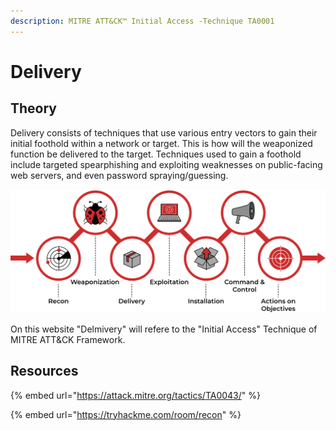 ```yaml
---
description: MITRE ATT&CK™ Initial Access -Technique TA0001
---
```


# Delivery

## Theory

Delivery consists of techniques that use various entry vectors to gain their initial foothold within a network or target. This is how will the weaponized function be delivered to the target. Techniques used to gain a foothold include targeted spearphishing and exploiting weaknesses on public-facing web servers, and even password spraying/guessing.

![](../../.gitbook/assets/weaponization.png)

On this website "Delmivery" will refere to the "Initial Access" Technique of MITRE ATT\&CK Framework.

## Resources

{% embed url="https://attack.mitre.org/tactics/TA0043/" %}

{% embed url="https://tryhackme.com/room/recon" %}
